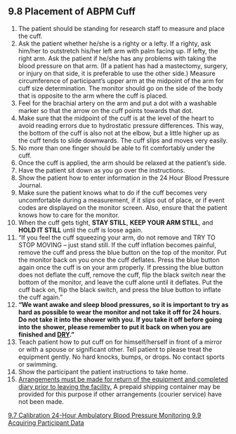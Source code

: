 ## 9.8 Placement of ABPM Cuff

1. The patient should be standing for research staff to measure and place the cuff.
2. Ask the patient whether he/she is a righty or a lefty.  If a righty, ask him/her to outstretch his/her left arm with palm facing up. If lefty, the right arm.  Ask the patient if he/she has any problems with taking the blood pressure on that arm. (If a patient has had a mastectomy, surgery, or injury on that side, it is preferable to use the other side.) Measure circumference of participant’s upper arm at the midpoint of the arm for cuff size determination. The monitor should go on the side of the body that is opposite to the arm where the cuff is placed.
3. Feel for the brachial artery on the arm and put a dot with a washable marker so that the arrow on the cuff points towards that dot.
4. Make sure that the midpoint of the cuff is at the level of the heart to avoid reading errors due to hydrostatic pressure differences. This way, the bottom of the cuff is also not at the elbow, but a little higher up as the cuff tends to slide downwards. The cuff slips and moves very easily.
5. No more than one finger should be able to fit comfortably under the cuff.
6. Once the cuff is applied, the arm should be relaxed at the patient’s side.
7. Have the patient sit down as you go over the instructions.
8. Show the patient how to enter information in the 24 Hour Blood Pressure Journal.
9. Make sure the patient knows what to do if the cuff becomes very uncomfortable during a measurement, if it slips out of place, or if event codes are displayed on the monitor screen. Also, ensure that the patient knows how to care for the monitor.
10. When the cuff gets tight, **STAY STILL**, **KEEP YOUR ARM STILL**, and **HOLD IT STILL** until the cuff is loose again.
11. “If you feel the cuff squeezing your arm, do not remove and TRY TO STOP MOVING – just stand still. If the cuff inflation becomes painful, remove the cuff and press the blue button on the top of the monitor. Put the monitor back on you once the cuff deflates. Press the blue button again once the cuff is on your arm properly. If pressing the blue button does not deflate the cuff, remove the cuff, flip the black switch near the bottom of the monitor, and leave the cuff alone until it deflates. Put the cuff back on, flip the black switch, and press the blue button to inflate the cuff again.”
12. **“We want awake and sleep blood pressures, so it is important to try as hard as possible to wear the monitor and not take it off for 24 hours. Do not take it into the shower with you. If you take it off before going into the shower, please remember to put it back on when you are finished and <u>DRY</u>.”**
13. Teach patient how to put cuff on for himself/herself in front of a mirror or with a spouse or significant other. Tell patient to please treat the equipment gently. No hard knocks, bumps, or drops. No contact sports or swimming.
14. Show the participant the patient instructions to take home.
15. <u>Arrangements must be made for return of the equipment and completed diary prior to leaving the facility.</u>  A prepaid shipping container may be provided for this purpose if other arrangements (courier service) have not been made.



<div class="center">
<div class="btn-group">
  <a href=":pages_path:/manuals/ambulatory-blood-pressure-monitoring/9-07-calibration.md" class="btn btn-default">
    <span class="glyphicon glyphicon-chevron-left"></span>
    9.7 Calibration
  </a>

  <a href=":pages_path:/manuals/ambulatory-blood-pressure-monitoring" class="btn btn-default">
    <span class="glyphicon glyphicon-chevron-up"></span>
    24-Hour Ambulatory Blood Pressure Monitoring
  </a>

  <a href=":pages_path:/manuals/ambulatory-blood-pressure-monitoring/9-09-acquiring-ppt-data.md" class="btn btn-success">
    9.9 Acquiring Participant Data
    <span class="glyphicon glyphicon-chevron-right"></span>
  </a>
</div>
</div>
